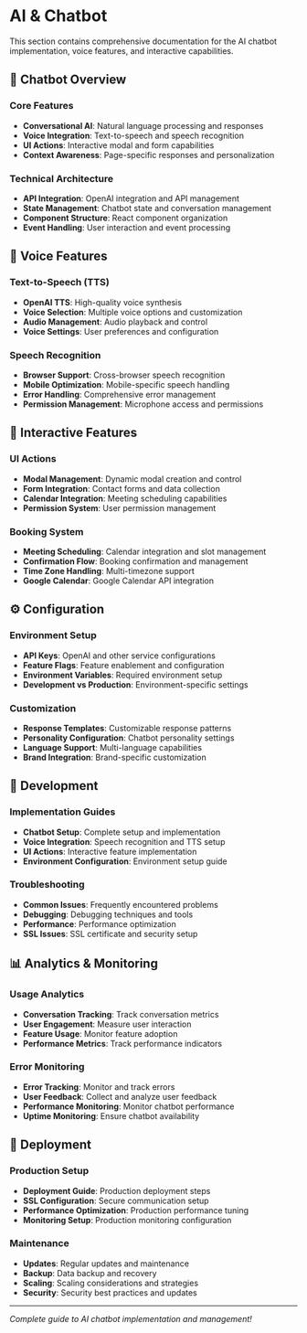 # AI & Chatbot

This section contains comprehensive documentation for the AI chatbot implementation, voice features, and interactive capabilities.

## 🤖 Chatbot Overview

### Core Features
- **Conversational AI**: Natural language processing and responses
- **Voice Integration**: Text-to-speech and speech recognition
- **UI Actions**: Interactive modal and form capabilities
- **Context Awareness**: Page-specific responses and personalization

### Technical Architecture
- **API Integration**: OpenAI integration and API management
- **State Management**: Chatbot state and conversation management
- **Component Structure**: React component organization
- **Event Handling**: User interaction and event processing

## 🎤 Voice Features

### Text-to-Speech (TTS)
- **OpenAI TTS**: High-quality voice synthesis
- **Voice Selection**: Multiple voice options and customization
- **Audio Management**: Audio playback and control
- **Voice Settings**: User preferences and configuration

### Speech Recognition
- **Browser Support**: Cross-browser speech recognition
- **Mobile Optimization**: Mobile-specific speech handling
- **Error Handling**: Comprehensive error management
- **Permission Management**: Microphone access and permissions

## 🎯 Interactive Features

### UI Actions
- **Modal Management**: Dynamic modal creation and control
- **Form Integration**: Contact forms and data collection
- **Calendar Integration**: Meeting scheduling capabilities
- **Permission System**: User permission management

### Booking System
- **Meeting Scheduling**: Calendar integration and slot management
- **Confirmation Flow**: Booking confirmation and management
- **Time Zone Handling**: Multi-timezone support
- **Google Calendar**: Google Calendar API integration

## ⚙️ Configuration

### Environment Setup
- **API Keys**: OpenAI and other service configurations
- **Feature Flags**: Feature enablement and configuration
- **Environment Variables**: Required environment setup
- **Development vs Production**: Environment-specific settings

### Customization
- **Response Templates**: Customizable response patterns
- **Personality Configuration**: Chatbot personality settings
- **Language Support**: Multi-language capabilities
- **Brand Integration**: Brand-specific customization

## 🔧 Development

### Implementation Guides
- **Chatbot Setup**: Complete setup and implementation
- **Voice Integration**: Speech recognition and TTS setup
- **UI Actions**: Interactive feature implementation
- **Environment Configuration**: Environment setup guide

### Troubleshooting
- **Common Issues**: Frequently encountered problems
- **Debugging**: Debugging techniques and tools
- **Performance**: Performance optimization
- **SSL Issues**: SSL certificate and security setup

## 📊 Analytics & Monitoring

### Usage Analytics
- **Conversation Tracking**: Track conversation metrics
- **User Engagement**: Measure user interaction
- **Feature Usage**: Monitor feature adoption
- **Performance Metrics**: Track performance indicators

### Error Monitoring
- **Error Tracking**: Monitor and track errors
- **User Feedback**: Collect and analyze user feedback
- **Performance Monitoring**: Monitor chatbot performance
- **Uptime Monitoring**: Ensure chatbot availability

## 🚀 Deployment

### Production Setup
- **Deployment Guide**: Production deployment steps
- **SSL Configuration**: Secure communication setup
- **Performance Optimization**: Production performance tuning
- **Monitoring Setup**: Production monitoring configuration

### Maintenance
- **Updates**: Regular updates and maintenance
- **Backup**: Data backup and recovery
- **Scaling**: Scaling considerations and strategies
- **Security**: Security best practices and updates

---

*Complete guide to AI chatbot implementation and management!*
